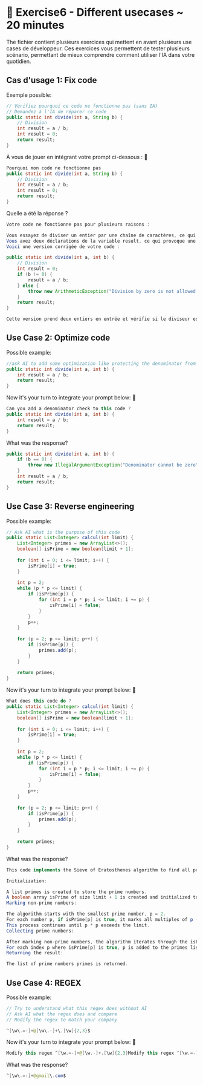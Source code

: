 # 📝 Exercise6 - Different usecases ~ 20 minutes
The fichier contient plusieurs exercices qui mettent en avant plusieurs use cases de développeur. Ces exercices vous permettent de tester plusieurs scénario, permettant de mieux comprendre comment utiliser l'IA dans votre quotidien.

## Cas d'usage 1: Fix code
Exemple possible:
```java
// Vérifiez pourquoi ce code ne fonctionne pas (sans IA)
// Demandez à l'IA de réparer ce code
public static int divide(int a, String b) {
    // Division
    int result = a / b;
    int result = 0;
    return result;
}
```

À vous de jouer en intégrant votre prompt ci-dessous : 👀
```java
Pourquoi mon code ne fonctionne pas
public static int divide(int a, String b) {
    // Division
    int result = a / b;
    int result = 0;
    return result;
}
```

Quelle a été la réponse ?
```java
Votre code ne fonctionne pas pour plusieurs raisons :

Vous essayez de diviser un entier par une chaîne de caractères, ce qui n'est pas possible.
Vous avez deux déclarations de la variable result, ce qui provoque une erreur de compilation.
Voici une version corrigée de votre code :

public static int divide(int a, int b) {
    // Division
    int result = 0;
    if (b != 0) {
        result = a / b;
    } else {
        throw new ArithmeticException("Division by zero is not allowed.");
    }
    return result;
}

Cette version prend deux entiers en entrée et vérifie si le diviseur est différent de zéro avant de procéder à la division. Si le diviseur est zéro, une exception est levée.
```

## Use Case 2: Optimize code
Possible example:
```java
//ask AI to add some optimization like protecting the denominator from 0
public static int divide(int a, int b) {
    int result = a / b;
    return result;
}

```

Now it's your turn to integrate your prompt below: 👀
```java
Can you add a denominator check to this code ?
public static int divide(int a, int b) {
    int result = a / b;
    return result;
}
```

What was the response?
```java
public static int divide(int a, int b) {
    if (b == 0) {
        throw new IllegalArgumentException("Denominator cannot be zero");
    }
    int result = a / b;
    return result;
}
```

## Use Case 3: Reverse engineering
Possible example:
```java
// Ask AI what is the purpose of this code
public static List<Integer> calcul(int limit) {
    List<Integer> primes = new ArrayList<>();
    boolean[] isPrime = new boolean[limit + 1];
    
    for (int i = 0; i <= limit; i++) {
        isPrime[i] = true;
    }
    
    int p = 2;
    while (p * p <= limit) {
        if (isPrime[p]) {
            for (int i = p * p; i <= limit; i += p) {
                isPrime[i] = false;
            }
        }
        p++;
    }
    
    for (p = 2; p <= limit; p++) {
        if (isPrime[p]) {
            primes.add(p);
        }
    }
    
    return primes;
}

```

Now it's your turn to integrate your prompt below: 👀
```java
What does this code do ?
public static List<Integer> calcul(int limit) {
    List<Integer> primes = new ArrayList<>();
    boolean[] isPrime = new boolean[limit + 1];
    
    for (int i = 0; i <= limit; i++) {
        isPrime[i] = true;
    }
    
    int p = 2;
    while (p * p <= limit) {
        if (isPrime[p]) {
            for (int i = p * p; i <= limit; i += p) {
                isPrime[i] = false;
            }
        }
        p++;
    }
    
    for (p = 2; p <= limit; p++) {
        if (isPrime[p]) {
            primes.add(p);
        }
    }
    
    return primes;
}
```

What was the response?
```java
This code implements the Sieve of Eratosthenes algorithm to find all prime numbers up to a given limit. Here's a step-by-step explanation:

Initialization:

A list primes is created to store the prime numbers.
A boolean array isPrime of size limit + 1 is created and initialized to true. This array will be used to mark non-prime numbers.
Marking non-prime numbers:

The algorithm starts with the smallest prime number, p = 2.
For each number p, if isPrime[p] is true, it marks all multiples of p (starting from p * p) as false in the isPrime array.
This process continues until p * p exceeds the limit.
Collecting prime numbers:

After marking non-prime numbers, the algorithm iterates through the isPrime array.
For each index p where isPrime[p] is true, p is added to the primes list.
Returning the result:

The list of prime numbers primes is returned.
```

## Use Case 4: REGEX
Possible example:
```java
// Try to understand what this regex does without AI
// Ask AI what the regex does and compare
// Modify the regex to match your company

^[\w\.=-]+@[\w\.-]+\.[\w]{2,3}$
```

Now it's your turn to integrate your prompt below: 👀
```java
Modify this regex ^[\w.=-]+@[\w.-]+.[\w]{2,3}Modify this regex ^[\w.=-]+@[\w.-]+.[\w]{2,3}$ so that it accepts only strings that finish by "@gmail.com"
```

What was the response?
```java
^[\w\.=-]+@gmail\.com$
```
